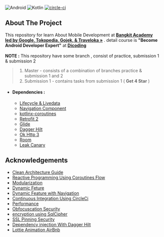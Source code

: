 ![Android](https://img.shields.io/badge/Android-0095D5?style=for-the-badge&logo=android&logoColor=white)
![Kotlin](https://img.shields.io/badge/Kotlin-0095D5?&style=for-the-badge&logo=kotlin&logoColor=white)
[![circle-ci](https://circleci.com/gh/ExRonin/Android-Expert.svg?style=svg)](https://circleci.com/gh/ExRonin/Android-Expert/)


<!-- ABOUT THE PROJECT -->
## About The Project
This repository for learn About Mobile Development at <a href="https://grow.google/intl/id_id/bangkit/"><strong>Bangkit Academy led by Google, Tokopedia, Gojek, & Traveloka »</strong></a> . detail course is <strong>"Become Android Developer Expert"</strong> at <a href="https://www.dicoding.com/"><strong>Dicoding</strong></a><br><br>
       **NOTE :**  This repository have some branch , consist of practice, submission 1 & submission 2
  > 1. Master - consists of a combination of branches practice & submission 1 and 2
  > 2. Submission 1 - contains tasks from submission 1 ( **Get 4 Star** )


* #### Dependencies :
  - [Lifecycle & Livedata](https://developer.android.com/jetpack/androidx/releases/lifecycle)
  - [Navigation Component](https://developer.android.com/jetpack/androidx/releases/navigation)
  - [kotlinx-coroutines](https://developer.android.com/kotlin/coroutines)    
  - [Retrofit 2](https://square.github.io/retrofit/)    
  - [Glide](https://github.com/bumptech/glide)
  - [Dagger Hilt](https://dagger.dev/hilt/)
  - [Ok Http 3](https://square.github.io/okhttp/) 
  - [Room](https://developer.android.com/jetpack/androidx/releases/room) 
  - [Leak Canary](https://square.github.io/leakcanary/) 



## Acknowledgements
  * [Clean Architecture Guide](https://developer.android.com/jetpack/guide)
  * [Reactive Programming Using Coroutines Flow](https://developer.android.com/kotlin/flow)
  * [Modularization](https://www.techyourchance.com/preliminary-over-modularization-of-android-projects)
  * [Dynamic Feture](https://developer.android.com/guide/playcore/feature-delivery/on-demand)
  * [Dynamic Feature with Navigation](https://developer.android.com/guide/navigation/navigation-dynamic)
  * [Continuous Integration Using CircleCi](https://circleci.com/)
  * [Performance ](https://developer.android.com/training/articles/perf-tips)
  * [Obfocuscation Security](https://developer.android.com/studio/build/shrink-code)
  * [encryption using SqlCipher ](https://www.zetetic.net/sqlcipher/sqlcipher-for-android/)
  * [SSL Pinning Security](https://developer.android.com/training/articles/security-config)
  * [Dependency injection With Dagger Hilt](https://developer.android.com/training/dependency-injection)
  * [Lottie Animation AirBnb ](https://airbnb.io/lottie/#/)
